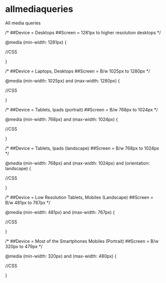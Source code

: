 # allmediaqueries
All media queries

/* 
  ##Device = Desktops
  ##Screen = 1281px to higher resolution desktops
*/

@media (min-width: 1281px) {
  
  //CSS
  
}

/* 
  ##Device = Laptops, Desktops
  ##Screen = B/w 1025px to 1280px
*/

@media (min-width: 1025px) and (max-width: 1280px) {
  
  //CSS
  
}

/* 
  ##Device = Tablets, Ipads (portrait)
  ##Screen = B/w 768px to 1024px
*/

@media (min-width: 768px) and (max-width: 1024px) {
  
  //CSS
  
}

/* 
  ##Device = Tablets, Ipads (landscape)
  ##Screen = B/w 768px to 1024px
*/

@media (min-width: 768px) and (max-width: 1024px) and (orientation: landscape) {
  
  //CSS
  
}

/* 
  ##Device = Low Resolution Tablets, Mobiles (Landscape)
  ##Screen = B/w 481px to 767px
*/

@media (min-width: 481px) and (max-width: 767px) {
  
  //CSS
  
}

/* 
  ##Device = Most of the Smartphones Mobiles (Portrait)
  ##Screen = B/w 320px to 479px
*/

@media (min-width: 320px) and (max-width: 480px) {
  
  //CSS
  
}
